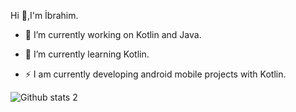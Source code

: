 Hi 👋,I'm İbrahim.

- 🔭 I’m currently working on Kotlin and Java.
- 🌱 I’m currently learning Kotlin.

- ⚡ I am currently developing android mobile projects with Kotlin.


![Github stats 2](https://github-readme-stats.vercel.app/api?username=kullanıcıadınız&show_icons=true&theme=radical)

